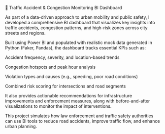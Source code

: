 🚦 Traffic Accident & Congestion Monitoring BI Dashboard

As part of a data-driven approach to urban mobility and public safety, I developed a comprehensive BI dashboard that visualizes key insights into traffic accidents, congestion patterns, and high-risk zones across city streets and regions.

Built using Power BI and populated with realistic mock data generated in Python (Faker, Pandas), the dashboard tracks essential KPIs such as:

Accident frequency, severity, and location-based trends

Congestion hotspots and peak hour analysis

Violation types and causes (e.g., speeding, poor road conditions)

Combined risk scoring for intersections and road segments

It also provides actionable recommendations for infrastructure improvements and enforcement measures, along with before-and-after visualizations to monitor the impact of interventions.

This project simulates how law enforcement and traffic safety authorities can use BI tools to reduce road accidents, improve traffic flow, and enhance urban planning.
